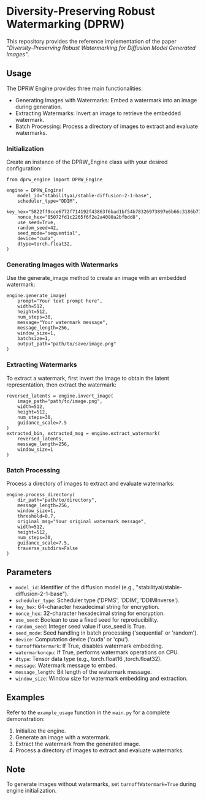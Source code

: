 # Diversity-Preserving Robust Watermarking (DPRW)

This repository provides the reference implementation of the paper *"Diversity-Preserving Robust Watermarking for Diffusion Model Generated Images"*. 




## Usage
The DPRW Engine provides three main functionalities:

* Generating Images with Watermarks: Embed a watermark into an image during generation.
* Extracting Watermarks: Invert an image to retrieve the embedded watermark.
* Batch Processing: Process a directory of images to extract and evaluate watermarks.

### Initialization

Create an instance of the DPRW_Engine class with your desired configuration:

```
from dprw_engine import DPRW_Engine

engine = DPRW_Engine(
    model_id="stabilityai/stable-diffusion-2-1-base",
    scheduler_type="DDIM",
    key_hex="5822ff9cce6772f714192f43863f6bad1bf54b78326973897e6b66c3186b77a7",
    nonce_hex="05072fd1c2265f6f2e2a4080a2bfbdd8",
    use_seed=True,
    random_seed=42,
    seed_mode="sequential",
    device="cuda",
    dtype=torch.float32,
)
```

### Generating Images with Watermarks

Use the generate_image method to create an image with an embedded watermark:

```
engine.generate_image(
    prompt="Your text prompt here",
    width=512,
    height=512,
    num_steps=30,
    message="Your watermark message",
    message_length=256,
    window_size=1,
    batchsize=1,
    output_path="path/to/save/image.png"
)
```


### Extracting Watermarks

To extract a watermark, first invert the image to obtain the latent representation, then extract the watermark:


```
reversed_latents = engine.invert_image(
    image_path="path/to/image.png",
    width=512,
    height=512,
    num_steps=30,
    guidance_scale=7.5
)
extracted_bin, extracted_msg = engine.extract_watermark(
    reversed_latents,
    message_length=256,
    window_size=1
)

```



### Batch Processing

Process a directory of images to extract and evaluate watermarks:

```
engine.process_directory(
    dir_path="path/to/directory",
    message_length=256,
    window_size=1,
    threshold=0.7,
    original_msg="Your original watermark message",
    width=512,
    height=512,
    num_steps=30,
    guidance_scale=7.5,
    traverse_subdirs=False
)
```


## Parameters

* `model_id`: Identifier of the diffusion model (e.g., "stabilityai/stable-diffusion-2-1-base").
* `scheduler_type`: Scheduler type ('DPMS', 'DDIM', 'DDIMInverse').
* `key_hex`: 64-character hexadecimal string for encryption.
* `nonce_hex`: 32-character hexadecimal string for encryption.
* `use_seed`: Boolean to use a fixed seed for reproducibility.
* `random_seed`: Integer seed value if use_seed is True.
* `seed_mode`: Seed handling in batch processing ('sequential' or 'random').
* `device`: Computation device ('cuda' or 'cpu').
* `turnoffWatermark`: If True, disables watermark embedding.
* `watermarkoncpu`: If True, performs watermark operations on CPU.
* `dtype`: Tensor data type (e.g., torch.float16 ,torch.float32).
* `message`: Watermark message to embed.
* `message_length`: Bit length of the watermark message.
* `window_size`: Window size for watermark embedding and extraction.


## Examples

Refer to the `example_usage` function in the `main.py` for a complete demonstration:

1. Initialize the engine.
2. Generate an image with a watermark.
3. Extract the watermark from the generated image.
4. Process a directory of images to extract and evaluate watermarks.

## Note

To generate images without watermarks, set `turnoffWatermark=True` during engine initialization.

